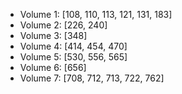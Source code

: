- Volume 1: [108, 110, 113, 121, 131, 183]
- Volume 2: [226, 240]
- Volume 3: [348]
- Volume 4: [414, 454, 470]
- Volume 5: [530, 556, 565]
- Volume 6: [656]
- Volume 7: [708, 712, 713, 722, 762]
